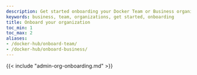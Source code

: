 ```yaml
---
description: Get started onboarding your Docker Team or Business organization.
keywords: business, team, organizations, get started, onboarding
title: Onboard your organization
toc_min: 1
toc_max: 2
aliases:
- /docker-hub/onboard-team/
- /docker-hub/onboard-business/
---
```


{{< include "admin-org-onboarding.md" >}}